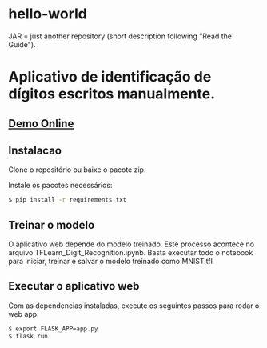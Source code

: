 # hello-world
JAR = just another repository (short description following "Read the Guide"). 

# Aplicativo de identifica&ccedil;&atilde;o de d&iacute;gitos escritos manualmente.

## [Demo Online](https://flask-mnist.herokuapp.com/)

## Instalacao

Clone o reposit&oacute;rio ou baixe o pacote zip.

Instale os pacotes necess&aacute;rios:

```bash
$ pip install -r requirements.txt
```

## Treinar o modelo

O aplicativo web depende do modelo treinado. Este processo acontece no arquivo TFLearn_Digit_Recognition.ipynb. Basta executar todo o notebook para iniciar, treinar e salvar o modelo treinado como MNIST.tfl

## Executar o aplicativo web

Com as dependencias instaladas, execute os seguintes passos para rodar o web app:

```bash
$ export FLASK_APP=app.py
$ flask run
```

